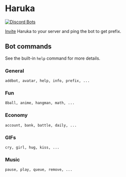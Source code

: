 # Haruka
[![Discord Bots](https://top.gg/api/widget/status/848178172536946708.svg)](https://top.gg/bot/848178172536946708)

[Invite](https://discord.com/api/oauth2/authorize?client_id=848178172536946708&permissions=2151018320&scope=bot%20applications.commands) Haruka to your server and ping the bot to get prefix.
## Bot commands
See the built-in `help` command for more details.
### General
```
addbot, avatar, help, info, prefix, ...
```
### Fun
```
8ball, anime, hangman, math, ...
```
### Economy
```
account, bank, battle, daily, ...
```
### GIFs
```
cry, girl, hug, kiss, ...
```
### Music
```
pause, play, queue, remove, ...
```
